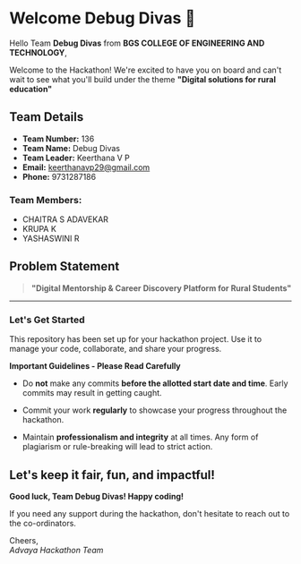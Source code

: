 # Welcome Debug Divas 👋

Hello Team **Debug Divas** from **BGS COLLEGE OF ENGINEERING AND TECHNOLOGY**,

Welcome to the Hackathon! We're excited to have you on board and can't wait to see what you'll build under the theme **"Digital solutions for rural education"** 

## Team Details

- **Team Number:** 136  
- **Team Name:** Debug Divas
- **Team Leader:** Keerthana V P  
- **Email:** keerthanavp29@gmail.com  
- **Phone:** 9731287186  

### Team Members:
- CHAITRA S ADAVEKAR 
- KRUPA K 
- YASHASWINI R 

## Problem Statement

> **"Digital Mentorship & Career Discovery Platform for Rural Students"**

---

### Let's Get Started 

This repository has been set up for your hackathon project. Use it to manage your code, collaborate, and share your progress.

**Important Guidelines - Please Read Carefully**

- Do **not** make any commits **before the allotted start date and time**. Early commits may result in getting caught.
- Commit your work **regularly** to showcase your progress throughout the hackathon.

- Maintain **professionalism and integrity** at all times. Any form of plagiarism or rule-breaking will lead to strict action.

Let's keep it fair, fun, and impactful! 
---

**Good luck, Team Debug Divas! Happy coding!**

If you need any support during the hackathon, don't hesitate to reach out to the co-ordinators.

Cheers,  
_Advaya Hackathon Team_